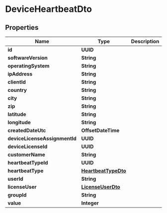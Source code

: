 

# DeviceHeartbeatDto


## Properties

| Name | Type | Description | Notes |
|------------ | ------------- | ------------- | -------------|
|**id** | **UUID** |  |  [optional] |
|**softwareVersion** | **String** |  |  [optional] |
|**operatingSystem** | **String** |  |  [optional] |
|**ipAddress** | **String** |  |  [optional] |
|**clientId** | **String** |  |  [optional] |
|**country** | **String** |  |  [optional] |
|**city** | **String** |  |  [optional] |
|**zip** | **String** |  |  [optional] |
|**latitude** | **String** |  |  [optional] |
|**longitude** | **String** |  |  [optional] |
|**createdDateUtc** | **OffsetDateTime** |  |  [optional] |
|**deviceLicenseAssignmentId** | **UUID** |  |  [optional] |
|**deviceLicenseId** | **UUID** |  |  [optional] |
|**customerName** | **String** |  |  [optional] |
|**heartbeatTypeId** | **UUID** |  |  [optional] |
|**heartbeatType** | [**HeartbeatTypeDto**](HeartbeatTypeDto.md) |  |  [optional] |
|**userId** | **String** |  |  [optional] |
|**licenseUser** | [**LicenseUserDto**](LicenseUserDto.md) |  |  [optional] |
|**groupId** | **String** |  |  [optional] |
|**value** | **Integer** |  |  [optional] |



